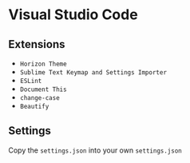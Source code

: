 # Visual Studio Code

## Extensions

* `Horizon Theme`
* `Sublime Text Keymap and Settings Importer`
* `ESLint`
* `Document This`
* `change-case`
* `Beautify`

## Settings

Copy the `settings.json` into your own `settings.json`
